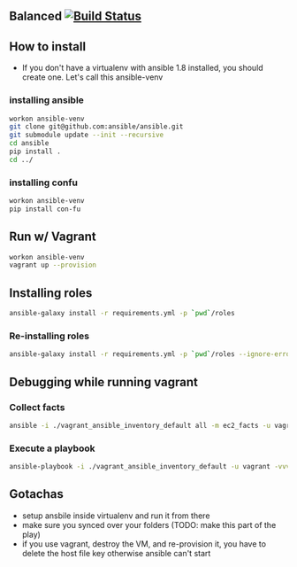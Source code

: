 ## Balanced [![Build Status](https://travis-ci.org/balanced-ops/ansible-balanced.svg)](https://travis-ci.org/balanced-ops/ansible-balanced)

## How to install

- If you don't have a virtualenv with ansible 1.8 installed, you should create one. Let's call this ansible-venv

### installing ansible
```bash
workon ansible-venv
git clone git@github.com:ansible/ansible.git
git submodule update --init --recursive
cd ansible
pip install .
cd ../
```

### installing confu
```bash
workon ansible-venv
pip install con-fu
```

## Run w/ Vagrant

```bash
workon ansible-venv
vagrant up --provision
```

## Installing roles

```bash
ansible-galaxy install -r requirements.yml -p `pwd`/roles
```

### Re-installing roles

```bash
ansible-galaxy install -r requirements.yml -p `pwd`/roles --ignore-errors
```

## Debugging while running vagrant

### Collect facts

```bash
ansible -i ./vagrant_ansible_inventory_default all -m ec2_facts -u vagrant -vvv -c ssh --private-key ~/.vagrant.d/insecure_private_key
```

### Execute a playbook

```bash
ansible-playbook -i ./vagrant_ansible_inventory_default -u vagrant -vvv -c ssh --private-key ~/.vagrant.d/insecure_private_key site.yml
```


## Gotachas

- setup ansbile inside virtualenv and run it from there
- make sure you synced over your folders (TODO: make this part of the play)
- if you use vagrant, destroy the VM, and re-provision it, you have to delete the host file key otherwise ansible can't start
